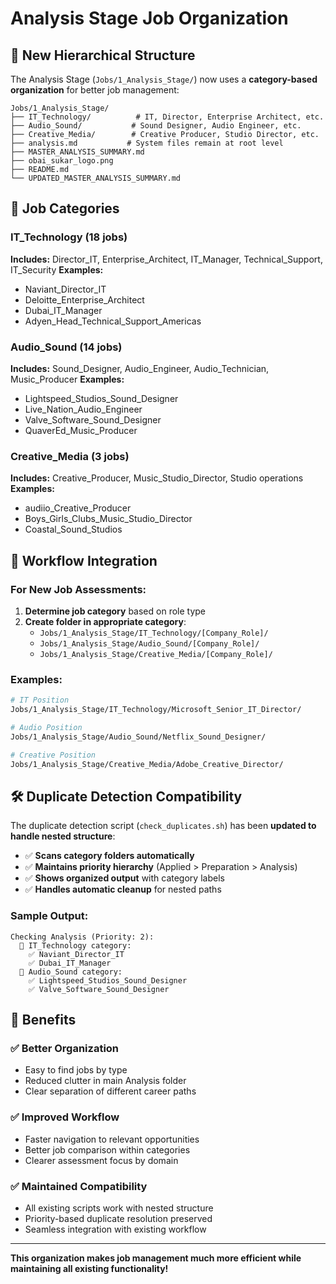 # Analysis Stage Job Organization

## 📁 New Hierarchical Structure

The Analysis Stage (`Jobs/1_Analysis_Stage/`) now uses a **category-based organization** for better job management:

```
Jobs/1_Analysis_Stage/
├── IT_Technology/          # IT, Director, Enterprise Architect, etc.
├── Audio_Sound/           # Sound Designer, Audio Engineer, etc.
├── Creative_Media/        # Creative Producer, Studio Director, etc.
├── analysis.md           # System files remain at root level
├── MASTER_ANALYSIS_SUMMARY.md
├── obai_sukar_logo.png
├── README.md
└── UPDATED_MASTER_ANALYSIS_SUMMARY.md
```

## 🎯 Job Categories

### IT_Technology (18 jobs)
**Includes:** Director_IT, Enterprise_Architect, IT_Manager, Technical_Support, IT_Security
**Examples:**
- Naviant_Director_IT
- Deloitte_Enterprise_Architect  
- Dubai_IT_Manager
- Adyen_Head_Technical_Support_Americas

### Audio_Sound (14 jobs)
**Includes:** Sound_Designer, Audio_Engineer, Audio_Technician, Music_Producer
**Examples:**
- Lightspeed_Studios_Sound_Designer
- Live_Nation_Audio_Engineer
- Valve_Software_Sound_Designer
- QuaverEd_Music_Producer

### Creative_Media (3 jobs)
**Includes:** Creative_Producer, Music_Studio_Director, Studio operations
**Examples:**
- audiio_Creative_Producer
- Boys_Girls_Clubs_Music_Studio_Director
- Coastal_Sound_Studios

## 🔧 Workflow Integration

### For New Job Assessments:
1. **Determine job category** based on role type
2. **Create folder in appropriate category**:
   - `Jobs/1_Analysis_Stage/IT_Technology/[Company_Role]/`
   - `Jobs/1_Analysis_Stage/Audio_Sound/[Company_Role]/`
   - `Jobs/1_Analysis_Stage/Creative_Media/[Company_Role]/`

### Examples:
```bash
# IT Position
Jobs/1_Analysis_Stage/IT_Technology/Microsoft_Senior_IT_Director/

# Audio Position  
Jobs/1_Analysis_Stage/Audio_Sound/Netflix_Sound_Designer/

# Creative Position
Jobs/1_Analysis_Stage/Creative_Media/Adobe_Creative_Director/
```

## 🛠️ Duplicate Detection Compatibility

The duplicate detection script (`check_duplicates.sh`) has been **updated to handle nested structure**:

- ✅ **Scans category folders automatically**
- ✅ **Maintains priority hierarchy** (Applied > Preparation > Analysis)
- ✅ **Shows organized output** with category labels
- ✅ **Handles automatic cleanup** for nested paths

### Sample Output:
```
Checking Analysis (Priority: 2):
  📁 IT_Technology category:
    ✅ Naviant_Director_IT
    ✅ Dubai_IT_Manager
  📁 Audio_Sound category:
    ✅ Lightspeed_Studios_Sound_Designer
    ✅ Valve_Software_Sound_Designer
```

## 🎯 Benefits

### ✅ **Better Organization**
- Easy to find jobs by type
- Reduced clutter in main Analysis folder
- Clear separation of different career paths

### ✅ **Improved Workflow**
- Faster navigation to relevant opportunities
- Better job comparison within categories
- Clearer assessment focus by domain

### ✅ **Maintained Compatibility**
- All existing scripts work with nested structure
- Priority-based duplicate resolution preserved  
- Seamless integration with existing workflow

---

**This organization makes job management much more efficient while maintaining all existing functionality!**